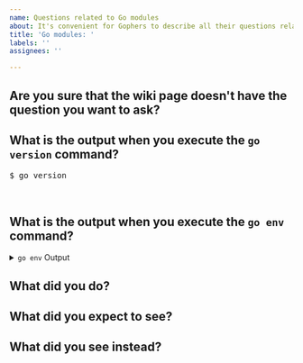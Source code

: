 ```yaml
---
name: Questions related to Go modules
about: It's convenient for Gophers to describe all their questions related to Go modules.
title: 'Go modules: '
labels: ''
assignees: ''

---
```


<!-- Please answer the following questions before submitting your issue. Thanks! -->

## Are you sure that the wiki page doesn't have the question you want to ask?

<!-- Wiki page URL: https://github.com/goproxy/goproxy.cn/wiki/Go-Modules-FAQs -->
<!-- Please fill in your answer in the blank line below this line. -->


## What is the output when you execute the `go version` command?

<pre>
$ go version
<!-- Please fill in your answer in the blank line below this line. -->

</pre>

## What is the output when you execute the `go env` command?

<details>
<summary><code>go env</code> Output</summary>
<br>
<pre>
$ go env
<!-- Please fill in your answer in the blank line below this line. -->

</pre>
</details>

## What did you do?

<!-- If possible, provide a recipe for reproducing the error. -->
<!-- Please fill in your answer in the blank line below this line. -->


## What did you expect to see?

<!-- Please fill in your answer in the blank line below this line. -->


## What did you see instead?

<!-- Please fill in your answer in the blank line below this line. -->


